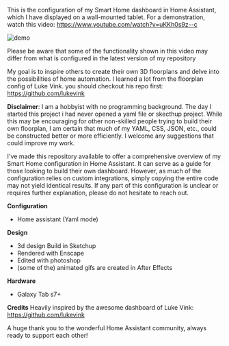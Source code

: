 This is the configuration of my Smart Home dashboard in Home Assistant, which I have displayed on a wall-mounted tablet. For a demonstration, watch this video: https://www.youtube.com/watch?v=uKKh0s9z--c

![demo](www/ui/screenshots/demo_dashboard_comprs.gif)

Please be aware that some of the functionality shown in this video may differ from what is configured in the latest version of my repository

My goal is to inspire others to create their own 3D floorplans and delve into the possibilities of home automation. I learned a lot from the floorplan config of Luke Vink. you should checkout his repo first:
https://github.com/lukevink

**Disclaimer**:  I am  a hobbyist with no programming background. The day I started this project i had never opened a yaml file or skecthup project.  While this  may be encouraging for other non-skilled people trying to build their own floorplan,  I am certain that much of my YAML, CSS, JSON, etc., could be constructed better or more efficiently.  I welcome any suggestions that could improve my work. 

I've made this repository available to offer a comprehensive overview of my Smart Home configuration in Home Assistant. It can serve as a guide for those looking to build their own dashboard. However, as much of the configuration relies on custom integrations, simply copying the entire code may not yield identical results. If any part of this configuration is unclear or requires further explanation, please do not hesitate to reach out. 


**Configuration**
- Home assistant (Yaml mode)

**Design**
- 3d design Build in Sketchup
- Rendered with Enscape
- Edited with photoshop
- (some of the) animated gifs are created in After Effects


**Hardware**
- Galaxy Tab s7+


**Credits**
Heavily inspired by the awesome dashboard of Luke Vink: https://github.com/lukevink

A huge thank you to the wonderful Home Assistant community, always ready to support each other!
